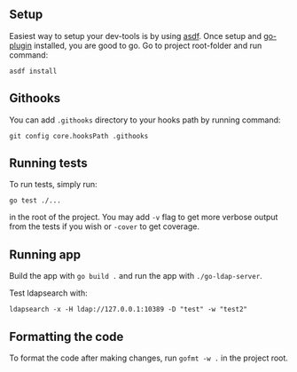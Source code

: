 ## Setup

Easiest way to setup your dev-tools is by using [asdf](https://asdf-vm.com/guide/getting-started.html). Once setup and [go-plugin](https://github.com/asdf-community/asdf-golang) installed, you are good to go. Go to
project root-folder and run command:

```
asdf install
```

## Githooks

You can add `.githooks` directory to your hooks path by running command:

```
git config core.hooksPath .githooks
```

## Running tests

To run tests, simply run:

```
go test ./...
```

in the root of the project. You may add `-v` flag to get more verbose output from the tests if you wish
or `-cover` to get coverage.

## Running app

Build the app with `go build .` and run the app with `./go-ldap-server`.

Test ldapsearch with:

```
ldapsearch -x -H ldap://127.0.0.1:10389 -D "test" -w "test2"
```

## Formatting the code

To format the code after making changes, run `gofmt -w .` in the project root.
